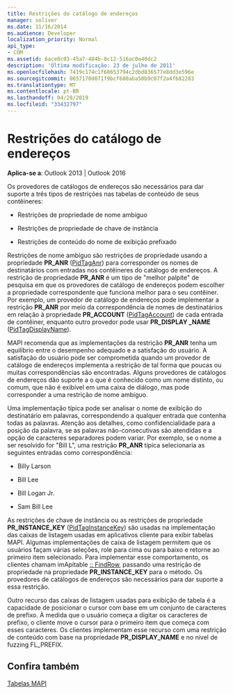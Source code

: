 ```yaml
---
title: Restrições do catálogo de endereços
manager: soliver
ms.date: 11/16/2014
ms.audience: Developer
localization_priority: Normal
api_type:
- COM
ms.assetid: 6ace8c03-45a7-484b-8c12-516ac0e40dc2
description: 'Última modificação: 23 de julho de 2011'
ms.openlocfilehash: 7419c174c1f68653794c2dbd836577e8dd3e596e
ms.sourcegitcommit: 8657170d071f9bcf680aba50b9c07f2a4fb82283
ms.translationtype: MT
ms.contentlocale: pt-BR
ms.lasthandoff: 04/28/2019
ms.locfileid: "33432797"
---
```

# <a name="address-book-restrictions"></a>Restrições do catálogo de endereços

  
  
**Aplica-se a**: Outlook 2013 | Outlook 2016 
  
Os provedores de catálogos de endereços são necessários para dar suporte a três tipos de restrições nas tabelas de conteúdo de seus contêineres:
  
- Restrições de propriedade de nome ambíguo
    
- Restrições de propriedade de chave de instância
    
- Restrições de conteúdo do nome de exibição prefixado
    
Restrições de nome ambíguo são restrições de propriedade usando a propriedade **PR_ANR** ([PidTagAnr](pidtaganr-canonical-property.md)) para corresponder os nomes de destinatários com entradas nos contêineres do catálogo de endereços. A restrição de propriedade **PR_ANR** é um tipo de "melhor palpite" de pesquisa em que os provedores de catálogo de endereços podem escolher a propriedade correspondente que funciona melhor para o seu contêiner. Por exemplo, um provedor de catálogo de endereços pode implementar a restrição **PR_ANR** por meio da correspondência de nomes de destinatários em relação à propriedade **PR_ACCOUNT** ([PidTagAccount](pidtagaccount-canonical-property.md)) de cada entrada de contêiner, enquanto outro provedor pode usar **PR_DISPLAY _NAME** ([PidTagDisplayName](pidtagdisplayname-canonical-property.md)).
  
MAPI recomenda que as implementações da restrição **PR_ANR** tenha um equilíbrio entre o desempenho adequado e a satisfação do usuário. A satisfação do usuário pode ser comprometida quando um provedor de catálogo de endereços implementa a restrição de tal forma que poucas ou muitas correspondências são encontradas. Alguns provedores de catálogos de endereços dão suporte a o que é conhecido como um nome distinto, ou comum, que não é exibível em uma caixa de diálogo, mas pode corresponder a uma restrição de nome ambíguo. 
  
Uma implementação típica pode ser analisar o nome de exibição do destinatário em palavras, correspondendo a qualquer entrada que contenha todas as palavras. Atenção aos detalhes, como confidencialidade para a posição da palavra, se as palavras não-consecutivas são atendidas e a opção de caracteres separadores podem variar. Por exemplo, se o nome a ser resolvido for "Bill L", uma restrição **PR_ANR** típica selecionaria as seguintes entradas como correspondência: 
  
- Billy Larson
    
- Bill Lee
    
- Bill Logan Jr. 
    
- Sam Bill Lee
    
As restrições de chave de instância ou as restrições de propriedade **PR_INSTANCE_KEY** ([PidTagInstanceKey](pidtaginstancekey-canonical-property.md)) são usadas na implementação das caixas de listagem usadas em aplicativos cliente para exibir tabelas MAPI. Algumas implementações de caixa de listagem permitem que os usuários façam várias seleções, role para cima ou para baixo e retorne ao primeiro item selecionado. Para implementar esse comportamento, os clientes chamam imApitable [:: FindRow](imapitable-findrow.md), passando uma restrição de propriedade na propriedade **PR_INSTANCE_KEY** para o método. Os provedores de catálogos de endereços são necessários para dar suporte a essa restrição. 
  
Outro recurso das caixas de listagem usadas para exibição de tabela é a capacidade de posicionar o cursor com base em um conjunto de caracteres de prefixo. À medida que o usuário começa a digitar os caracteres de prefixo, o cliente move o cursor para o primeiro item que começa com esses caracteres. Os clientes implementam esse recurso com uma restrição de conteúdo com base na propriedade **PR_DISPLAY_NAME** e no nível de fuzzing FL_PREFIX. 
  
## <a name="see-also"></a>Confira também



[Tabelas MAPI](mapi-tables.md)

